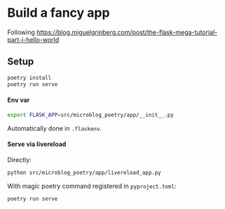 # Build a fancy app

Following
https://blog.miguelgrinberg.com/post/the-flask-mega-tutorial-part-i-hello-world

## Setup

```bash
poetry install
poetry run serve
```

#### Env var

```bash
export FLASK_APP=src/microblog_poetry/app/__init__.py
```

Automatically done in `.flaskenv`.

#### Serve via livereload

Directly:

```bash
python src/microblog_poetry/app/livereload_app.py
```

With magic poetry command registered in `pyproject.toml`:

```bash
poetry run serve
```